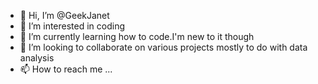 - 👋 Hi, I’m @GeekJanet
- 👀 I’m interested in coding 
- 🌱 I’m currently learning how to code.I'm new to it though
- 💞️ I’m looking to collaborate on various projects mostly to do with data analysis
- 📫 How to reach me ...

<!---
GeekJanet/GeekJanet is a ✨ special ✨ repository because its `README.md` (this file) appears on your GitHub profile.
You can click the Preview link to take a look at your changes.
--->
